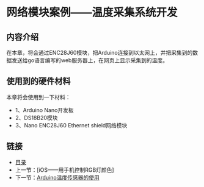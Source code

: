 # 网络模块案例——温度采集系统开发

## 内容介绍
在本章，将会通过ENC28J60模块，把Arduino连接到以太网上，并把采集到的数据发送给go语言编写的web服务器上，在网页上显示采集到的温度。

## 使用到的硬件材料
本章将会使用到一下材料：

- 1、Arduino Nano开发板
- 2、DS18B20模块
- 3、Nano ENC28J60 Ethernet shield网络模块


## 链接
- [目录](directory.md)  
- 上一节：[iOS——用手机控制RGB灯颜色]  
- 下一节：[Arduino温度传感器的使用](7.1.md)
